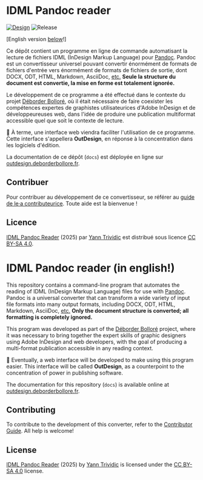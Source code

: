 # IDML Pandoc reader

[![Design](https://contribute.design/api/shield/yanntrividic/idml-pandoc-reader)](https://contribute.design/yanntrividic/idml-pandoc-reader)
![Release](https://gitlab.com/deborderbollore/idml-pandoc-reader/-/badges/release.svg)

[English version [below](#en)!]

Ce dépôt contient un programme en ligne de commande automatisant la lecture de fichiers IDML (InDesign Markup Language) pour [Pandoc](https://pandoc.org). Pandoc est un convertisseur universel pouvant convertir énormément de formats de fichiers d'entrée vers énormément de formats de fichiers de sortie, dont DOCX, ODT, HTML, Markdown, AsciiDoc, [etc.](https://pandoc.org/diagram.svgz) **Seule la structure du document est convertie, la mise en forme est totalement ignorée.**

Le développement de ce programme a été effectué dans le contexte du projet [Déborder Bolloré](https://deborderbollore.fr), où il était nécessaire de faire coexister les compétences expertes de graphistes utilisateurices d'Adobe InDesign et de développeureuses web, dans l'idée de produire une publication multiformat accessible quel que soit le contexte de lecture. 

🚨 À terme, une interface web viendra faciliter l'utilisation de ce programme. Cette interface s'appellera **OutDesign**, en réponse à la concentration dans les logiciels d'édition.

La documentation de ce dépôt (`docs`) est déployée en ligne sur [outdesign.deborderbollore.fr](https://outdesign.deborderbollore.fr).

## Contribuer

Pour contribuer au développement de ce convertisseur, se référer au [guide de le·a contributeurice](https://gitlab.com/deborderbollore/idml-pandoc-reader/-/blob/main/CONTRIBUTING.md). Toute aide est la bienvenue !

## Licence

<a href="https://gitlab.com/deborderbollore/idml-pandoc-reader">IDML Pandoc Reader</a> (2025) par <a href="https://yanntrividic.fr">Yann Trividic</a> est distribué sous licence <a href="https://creativecommons.org/licenses/by-sa/4.0/">CC BY-SA 4.0</a>.

# <a name="en"></a>IDML Pandoc reader (in english!)

This repository contains a command-line program that automates the reading of IDML (InDesign Markup Language) files for use with [Pandoc](https://pandoc.org). Pandoc is a universal converter that can transform a wide variety of input file formats into many output formats, including DOCX, ODT, HTML, Markdown, AsciiDoc, [etc.](https://pandoc.org/diagram.svgz)
**Only the document structure is converted; all formatting is completely ignored.**

This program was developed as part of the [Déborder Bolloré](https://deborderbollore.fr) project, where it was necessary to bring together the expert skills of graphic designers using Adobe InDesign and web developers, with the goal of producing a multi-format publication accessible in any reading context.

🚨 Eventually, a web interface will be developed to make using this program easier. This interface will be called **OutDesign**, as a counterpoint to the concentration of power in publishing software.

The documentation for this repository (`docs`) is available online at [outdesign.deborderbollore.fr](https://outdesign.deborderbollore.fr/en).

## Contributing

To contribute to the development of this converter, refer to the [Contributor Guide](https://gitlab.com/deborderbollore/idml-pandoc-reader/-/blob/main/CONTRIBUTING.md). All help is welcome!

## License

<a href="https://gitlab.com/deborderbollore/idml-pandoc-reader">IDML Pandoc Reader</a> (2025) by <a href="https://yanntrividic.fr">Yann Trividic</a> is licensed under the <a href="https://creativecommons.org/licenses/by-sa/4.0/">CC BY-SA 4.0</a> license.
